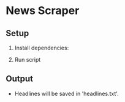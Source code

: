 # News Scraper

## Setup

1. Install dependencies:

2. Run script

## Output

- Headlines will be saved in 'headlines.txt'.
